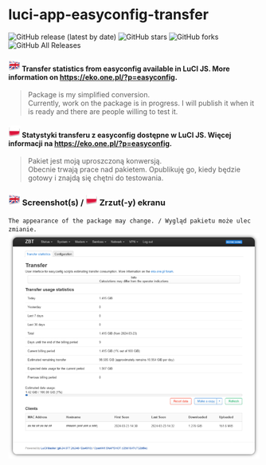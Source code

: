 # luci-app-easyconfig-transfer

![GitHub release (latest by date)](https://img.shields.io/github/v/release/4IceG/luci-app-easyconfig-transfer?style=flat-square)
![GitHub stars](https://img.shields.io/github/stars/4IceG/luci-app-easyconfig-transfer?style=flat-square)
![GitHub forks](https://img.shields.io/github/forks/4IceG/luci-app-easyconfig-transfer?style=flat-square)
![GitHub All Releases](https://img.shields.io/github/downloads/4IceG/luci-app-easyconfig-transfer/total)

#### <img src="https://raw.githubusercontent.com/4IceG/Personal_data/master/dooffy_design_icons_EU_flags_United_Kingdom.png" height="24"> Transfer statistics from easyconfig available in LuCI JS. More information on <https://eko.one.pl/?p=easyconfig>.

> Package is my simplified conversion.   
> Currently, work on the package is in progress.
> I will publish it when it is ready and there are people willing to test it.

#### <img src="https://raw.githubusercontent.com/4IceG/Personal_data/master/dooffy_design_icons_EU_flags_Poland.png" height="24"> Statystyki transferu z easyconfig dostępne w LuCI JS. Więcej informacji na <https://eko.one.pl/?p=easyconfig>.

> Pakiet jest moją uproszczoną konwersją.   
> Obecnie trwają prace nad pakietem.
> Opublikuję go, kiedy będzie gotowy i znajdą się chętni do testowania.


### <img src="https://raw.githubusercontent.com/4IceG/Personal_data/master/dooffy_design_icons_EU_flags_United_Kingdom.png" height="24"> Screenshot(s) / <img src="https://raw.githubusercontent.com/4IceG/Personal_data/master/dooffy_design_icons_EU_flags_Poland.png" height="24"> Zrzut(-y) ekranu

`The appearance of the package may change. / Wygląd pakietu może ulec zmianie.`
![](https://github.com/4IceG/Personal_data/blob/master/zrzuty/easyconfig-transfer-dev2.png?raw=true)
